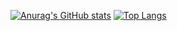 [![Anurag's GitHub stats](https://github-readme-stats.vercel.app/api?username=douglaskurotaki&show_icons=true&theme=dracula&langs_count=10)](https://github.com/anuraghazra/github-readme-stats)
[![Top Langs](https://github-readme-stats.vercel.app/api/top-langs/?username=douglaskurotaki&theme=dark&layout=compact&show_icons=true&title_color=6e40c9&icon_color=6e40c9)](https://github.com/anuraghazra/github-readme-stats)
